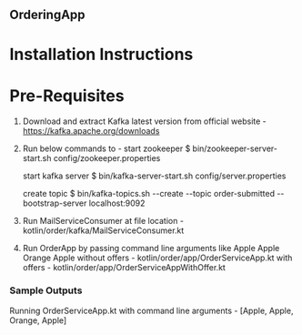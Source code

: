 ## OrderingApp

# Installation Instructions

# Pre-Requisites

1. Download and extract Kafka latest version from official website - https://kafka.apache.org/downloads
2. Run below commands to - 
   start zookeeper
   $ bin/zookeeper-server-start.sh config/zookeeper.properties
   
   start kafka server
   $ bin/kafka-server-start.sh config/server.properties
   
   create topic
   $ bin/kafka-topics.sh --create --topic order-submitted --bootstrap-server localhost:9092
   
3. Run MailServiceConsumer at file location -  kotlin/order/kafka/MailServiceConsumer.kt 

4. Run OrderApp by passing command line arguments like Apple Apple Orange Apple
      without offers - kotlin/order/app/OrderServiceApp.kt
      with offers - kotlin/order/app/OrderServiceAppWithOffer.kt


   
 ### Sample Outputs
Running OrderServiceApp.kt with command line arguments - [Apple, Apple, Orange, Apple]


